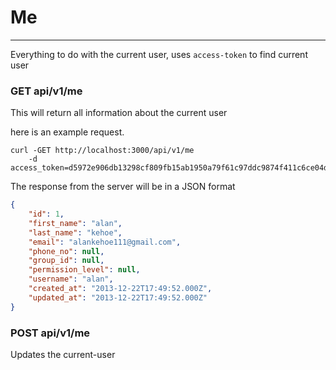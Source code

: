 # Me
---

Everything to do with the current user, uses `access-token` to find current user

### GET api/v1/me
This will return all information about the current user

here is an example request.

```
curl -GET http://localhost:3000/api/v1/me
    -d access_token=d5972e906db13298cf809fb15ab1950a79f61c97ddc9874f411c6ce04db3898b
```

The response from the server will be in a JSON format

``` json
{
    "id": 1,
    "first_name": "alan",
    "last_name": "kehoe",
    "email": "alankehoe111@gmail.com",
    "phone_no": null,
    "group_id": null,
    "permission_level": null,
    "username": "alan",
    "created_at": "2013-12-22T17:49:52.000Z",
    "updated_at": "2013-12-22T17:49:52.000Z"
}
```

### POST api/v1/me
Updates the current-user